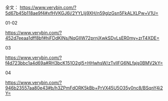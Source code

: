 
全文：
https://www.verybin.com/?5d67b45b118ae9f4#xfHVKGJ6i/2YYLljj9XH/n59glzGsn5FkALXLPw+V1U=


01-02

https://www.verybin.com/?452d7eeaa1dff8bf#hiFDdKINs/NqGIlW72prnjXwkSDvLsER0my+zrT4XDE=

03

https://www.verybin.com/?f4d723bbc1a4d69a#RH3bcK151O2gI5+HHwhsW/zTvllFG6NLfajs0BMV2kY=

04

https://www.verybin.com/?946b23557aa80e43#b/h3ZPmFdORK5kBb+PrVX45U5O35y0nc8/BSqnY4i2Y= 
